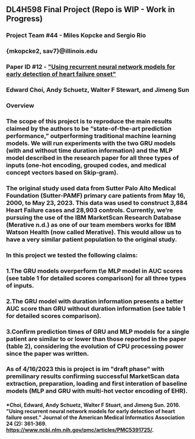 ## **DL4H598 Final Project** (Repo is WIP - Work in Progress)
### Project Team #44 - Miles Kopcke and Sergio Rio
### {mkopcke2, sav7}@illinois.edu
### Paper ID #12 - ["Using recurrent neural network models for early detection of heart failure onset"](https://www.ncbi.nlm.nih.gov/pmc/articles/PMC5391725/)
### Edward Choi, Andy Schuetz, Walter F Stewart, and Jimeng Sun

### Overview
### The scope of this project is to reproduce the main  results claimed by the authors to be “state-of-the-art prediction performance,” outperforming traditional machine learning models. We will run experiments with the two GRU models (with and without time duration information) and the MLP model described in the research paper for all three types of inputs (one-hot encoding, grouped codes, and medical concept vectors based on Skip-gram). 
### The original study used data from Sutter Palo Alto Medical Foundation (Sutter-PAMF) primary care patients from May 16, 2000, to May 23, 2023. This data was used to construct 3,884 Heart Failure cases and 28,903 controls. Currently, we’re pursuing the use of the IBM MarketScan Research Database (Merative n.d.) as one of our team members works for IBM Watson Health (now called Merative). This would allow us to have a very similar patient population to the original study.

### In this project we tested the following claims:
### 1.The GRU models overperform t\e MLP model in AUC scores (see table 1 for detailed scores comparison) for all three types of inputs.
### 2.The GRU model with duration information presents a better AUC score than GRU without duration information (see table 1 for detailed scores comparison).
### 3.Confirm prediction times of GRU and MLP models for a single patient are similar to or lower than those reported in the paper (table 2), considering the evolution of CPU processing power since the paper was written.

### As of 4/16/2023 this is project is im "draft phase" with premilinary results confirming successful MarketScan data extraction, preparation, loading and first interation of baseline models (MLP and GRU with multi-hot vector encoding of EHR).

####  *Choi, Edward, Andy Schuetz, Walter F Stuart, and Jimeng Sun. 2016. "Using recurrent neural network models for early detection of heart failure onset." Journal of the American Medical Informatics Association 24 (2): 361-369. https://www.ncbi.nlm.nih.gov/pmc/articles/PMC5391725/.
